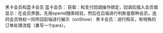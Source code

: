 黑卡会员和蓝卡会员
蓝卡会员：
获取：和支付回调操作绑定，回调后插入会员值
显示：在会员界面，先用openid搜索经验，然后在后端进行判断是那种会员，连同会员特权一同传回前端进行展示（onShow）
黑卡会员：进行购买，有特殊的订单处理流程（重写一个para）。